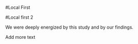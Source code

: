 #Local First

#Local first 2

We were deeply energized by this study and by our findings. 

Add more text